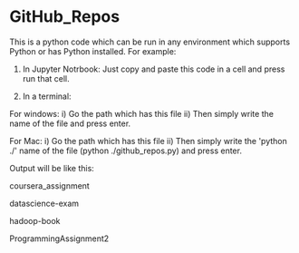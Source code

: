# GitHub_Repos

This is a python code which can be run in any environment which supports Python or has Python installed. For example:

1) In Jupyter Notrbook:
  Just copy and paste this code in a cell and press run that cell.

2) In a terminal:
  
  For windows:
    i) Go the path which has this file
    ii) Then simply write the name of the file and press enter.
  
  For Mac:
    i) Go the path which has this file
    ii) Then simply write the 'python ./' name of the file (python ./github_repos.py) and press enter.
    
   
Output will be like this:

coursera_assignment

datascience-exam

hadoop-book

ProgrammingAssignment2

